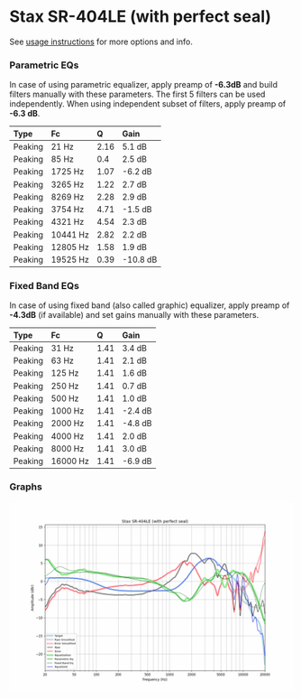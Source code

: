 # Stax SR-404LE (with perfect seal)
See [usage instructions](https://github.com/jaakkopasanen/AutoEq#usage) for more options and info.

### Parametric EQs
In case of using parametric equalizer, apply preamp of **-6.3dB** and build filters manually
with these parameters. The first 5 filters can be used independently.
When using independent subset of filters, apply preamp of **-6.3 dB**.

| Type    | Fc       |    Q | Gain     |
|:--------|:---------|:-----|:---------|
| Peaking | 21 Hz    | 2.16 | 5.1 dB   |
| Peaking | 85 Hz    | 0.4  | 2.5 dB   |
| Peaking | 1725 Hz  | 1.07 | -6.2 dB  |
| Peaking | 3265 Hz  | 1.22 | 2.7 dB   |
| Peaking | 8269 Hz  | 2.28 | 2.9 dB   |
| Peaking | 3754 Hz  | 4.71 | -1.5 dB  |
| Peaking | 4321 Hz  | 4.54 | 2.3 dB   |
| Peaking | 10441 Hz | 2.82 | 2.2 dB   |
| Peaking | 12805 Hz | 1.58 | 1.9 dB   |
| Peaking | 19525 Hz | 0.39 | -10.8 dB |

### Fixed Band EQs
In case of using fixed band (also called graphic) equalizer, apply preamp of **-4.3dB**
(if available) and set gains manually with these parameters.

| Type    | Fc       |    Q | Gain    |
|:--------|:---------|:-----|:--------|
| Peaking | 31 Hz    | 1.41 | 3.4 dB  |
| Peaking | 63 Hz    | 1.41 | 2.1 dB  |
| Peaking | 125 Hz   | 1.41 | 1.6 dB  |
| Peaking | 250 Hz   | 1.41 | 0.7 dB  |
| Peaking | 500 Hz   | 1.41 | 1.0 dB  |
| Peaking | 1000 Hz  | 1.41 | -2.4 dB |
| Peaking | 2000 Hz  | 1.41 | -4.8 dB |
| Peaking | 4000 Hz  | 1.41 | 2.0 dB  |
| Peaking | 8000 Hz  | 1.41 | 3.0 dB  |
| Peaking | 16000 Hz | 1.41 | -6.9 dB |

### Graphs
![](./Stax%20SR-404LE%20(with%20perfect%20seal).png)